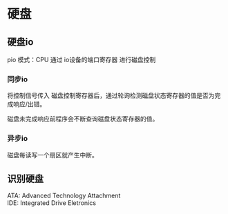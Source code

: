 # 硬盘


## 硬盘io
pio 模式：CPU 通过 io设备的端口寄存器 进行磁盘控制  

### 同步io

将控制信号传入 磁盘控制寄存器后，通过轮询检测磁盘状态寄存器的值是否为完成响应/出错。  

磁盘未完成响应前程序会不断查询磁盘状态寄存器的值。  

### 异步io
磁盘每读写一个扇区就产生中断。

## 识别硬盘
ATA: Advanced Technology Attachment  
IDE: Integrated Drive Eletronics
